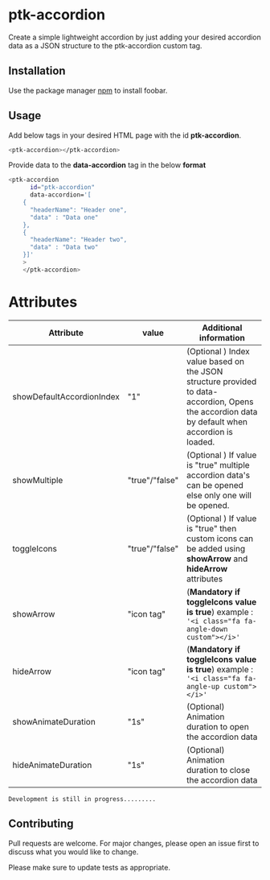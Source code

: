 # ptk-accordion 

Create a simple lightweight accordion by just adding your desired accordion data as a JSON structure to the ptk-accordion custom tag.



## Installation

Use the package manager [npm](https://pip.pypa.io/en/stable/) to install foobar.


## Usage

Add below tags in your desired HTML page with the id **ptk-accordion**.
```bash
<ptk-accordion></ptk-accordion>
```

Provide data to the **data-accordion** tag in the below **format**
```bash
<ptk-accordion
      id="ptk-accordion"
      data-accordion='[
    {
      "headerName": "Header one",
      "data" : "Data one"
    },
    {
      "headerName": "Header two",
      "data" : "Data two"
    }]'
    >
    </ptk-accordion>
```


# Attributes

Attribute | value | Additional information
--- | --- | --
showDefaultAccordionIndex | "1" | (Optional ) Index value based on the JSON structure provided to data-accordion, Opens the accordion data by default when accordion is loaded.
showMultiple | "true"/"false" | (Optional ) If value is "true" multiple accordion data's can be opened else only one will be opened.
toggleIcons | "true"/"false" | (Optional ) If value is "true" then custom icons can be added using **showArrow** and **hideArrow** attributes
showArrow | "icon tag"  | (**Mandatory if toggleIcons value is true**) example : `'<i class="fa fa-angle-down custom"></i>'`
hideArrow | "icon tag"  | (**Mandatory if toggleIcons value is true**) example : `'<i class="fa fa-angle-up custom"></i>'`
showAnimateDuration | "1s"  | (Optional) Animation duration to open the accordion data
hideAnimateDuration | "1s"  | (Optional) Animation duration to close the accordion data

```
Development is still in progress.........
```

## Contributing
Pull requests are welcome. For major changes, please open an issue first to discuss what you would like to change.

Please make sure to update tests as appropriate.
